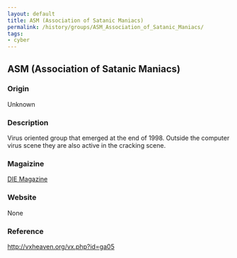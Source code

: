 ```yaml
---
layout: default
title: ASM (Association of Satanic Maniacs)
permalink: /history/groups/ASM_Association_of_Satanic_Maniacs/
tags:
- cyber
---
```


## ASM (Association of Satanic Maniacs)

### Origin
Unknown

### Description
Virus oriented group that emerged at the end of 1998. Outside the computer virus scene they are also active in the cracking scene.

### Magaizine
[DIE Magazine](http://vxheaven.org/vx.php?id=zd03)

### Website
None

### Reference
http://vxheaven.org/vx.php?id=ga05
